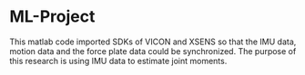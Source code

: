 # ML-Project
This matlab code imported SDKs of VICON and XSENS so that the IMU data, motion data and the force plate data could be synchronized. The purpose of this research is using IMU data to estimate joint moments.
